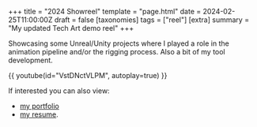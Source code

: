 +++
title = "2024 Showreel"
template = "page.html"
date = 2024-02-25T11:00:00Z
draft = false
[taxonomies]
tags = ["reel"]
[extra]
summary = "My updated Tech Art demo reel"
+++

Showcasing some Unreal/Unity projects where I played a role in the animation pipeline and/or the rigging process. Also a bit of my tool development.

{{ youtube(id="VstDNctVLPM", autoplay=true) }}

If interested you can also view:

- [my portfolio](http://bit.ly/hoan-portfolio-2023)
- [my resume](http://bit.ly/hoan-resume-2024).
